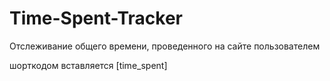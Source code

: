 # Time-Spent-Tracker
Отслеживание общего времени, проведенного на сайте пользователем

шорткодом вставляется [time_spent]